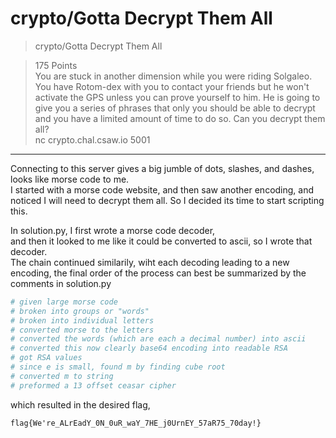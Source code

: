 # crypto/Gotta Decrypt Them All

>crypto/Gotta Decrypt Them All

>175 Points\
>You are stuck in another dimension while you were riding Solgaleo. You have Rotom-dex with you to contact your friends but he won't activate the GPS unless you can prove yourself to him. He is going to give you a series of phrases that only you should be able to decrypt and you have a limited amount of time to do so. Can you decrypt them all?\
>nc crypto.chal.csaw.io 5001

***

Connecting to this server gives a big jumble of dots, slashes, and dashes, looks like morse code to me.\
I started with a morse code website, and then saw another encoding, and noticed I will need to decrypt them all. So I decided its time to start scripting this.

In solution.py, I first wrote a morse code decoder,\
and then it looked to me like it could be converted to ascii, so I wrote that decoder.\
The chain continued similarily, wiht each decoding leading to a new encoding, the final order of the process can best be summarized by the comments in solution.py

```python
# given large morse code
# broken into groups or "words"
# broken into individual letters
# converted morse to the letters
# converted the words (which are each a decimal number) into ascii
# converted this now clearly base64 encoding into readable RSA
# got RSA values
# since e is small, found m by finding cube root
# converted m to string
# preformed a 13 offset ceasar cipher
```

which resulted in the desired flag,
```
flag{We're_ALrEadY_0N_0uR_waY_7HE_j0UrnEY_57aR75_70day!}
```
